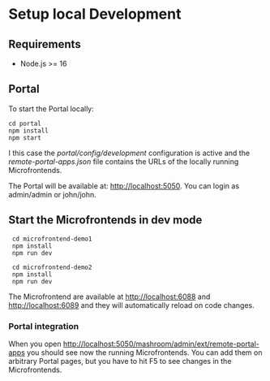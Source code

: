 
# Setup local Development

## Requirements

 * Node.js >= 16

## Portal

To start the Portal locally:

    cd portal
    npm install
    npm start

I this case the *portal/config/development* configuration is active and the
*remote-portal-apps.json* file contains the URLs of the locally running Microfrontends.

The Portal will be available at: [http://localhost:5050](http://localhost:5050).
You can login as admin/admin or john/john.

## Start the Microfrontends in dev mode

     cd microfrontend-demo1
     npm install
     npm run dev

     cd microfrontend-demo2
     npm install
     npm run dev

The Microfrontend are available at [http://localhost:6088](http://localhost:6088) and [http://localhost:6089](http://localhost:6089)
and they will automatically reload on code changes.

### Portal integration

When you open [http://localhost:5050/mashroom/admin/ext/remote-portal-apps](http://localhost:5050/mashroom/admin/ext/remote-portal-apps) you
should see now the running Microfrontends.
You can add them on arbitrary Portal pages, but you have to hit F5 to see changes in the Microfrontends.

